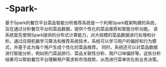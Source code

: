 # -Spark-
基于Spark的餐饮平台菜品智能分析推荐系统是一个利用Spark框架构建的系统，旨在通过分析餐饮平台的菜品数据，提供个性化的菜品推荐和智能分析功能。  该系统首先使用Spark提供的分布式计算能力，对大规模的菜品数据进行处理和分析。通过应用机器学习算法和推荐系统技术，系统可以学习用户的偏好和行为模式，并基于此为每个用户生成个性化的菜品推荐。  同时，系统还可以对菜品数据进行智能分析，例如热门菜品排行、菜品关联性分析、用户口味偏好等。这些分析结果可以帮助餐饮平台理解用户需求和市场趋势，从而进行菜单优化和业务决策。
